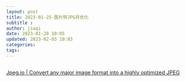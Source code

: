 ```yaml
---
layout: post
title: 2023-01-25-图片转JPG并优化
subtitle :
author: jiaqi
date: 2023-01-28 10:05
updated: 2023-02-03 10:03
categories: 
tags:
---
```

```toc
```

[Jpeg.io | Convert any major image format into a highly optimized JPEG](https://www.jpeg.io/)